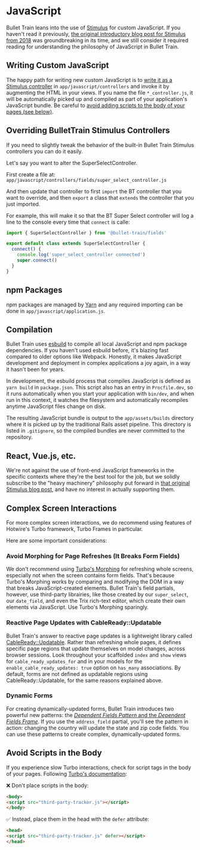 # JavaScript
Bullet Train leans into the use of [Stimulus](https://stimulus.hotwired.dev) for custom JavaScript. If you haven't read it previously, [the original introductory blog post for Stimulus from 2018](https://medium.com/signal-v-noise/stimulus-1-0-a-modest-javascript-framework-for-the-html-you-already-have-f04307009130) was groundbreaking in its time, and we still consider it required reading for understanding the philosophy of JavaScript in Bullet Train.

## Writing Custom JavaScript
The happy path for writing new custom JavaScript is to [write it as a Stimulus controller](https://stimulus.hotwired.dev/handbook/building-something-real) in `app/javascript/controllers` and invoke it by augmenting the HTML in your views. If you name the file `*_controller.js`, it will be automatically picked up and compiled as part of your application's JavaScript bundle. Be careful to [avoid adding scripts to the body of your pages (see below)](#avoid-scripts-in-the-body).

## Overriding BulletTrain Stimulus Controllers

If you need to slightly tweak the behavior of the built-in Bullet Train Stimulus controllers you can do it easily.

Let's say you want to alter the SuperSelectController.

First create a file at: `app/javascript/controllers/fields/super_select_controller.js`

And then update that controller to first `import` the BT controller that you want to override,
and then `export` a class that `extends` the controller that you just imported.

For example, this will make it so that the BT Super Select controller will log a line to the console
every time that `connect` is calle:

```javascript
import { SuperSelectController } from '@bullet-train/fields'

export default class extends SuperSelectController {
  connect() {
    console.log('super_select_controller connected')
    super.connect()
  }
}
```

## npm Packages
npm packages are managed by [Yarn](https://yarnpkg.com) and any required importing can be done in `app/javascript/application.js`.

## Compilation
Bullet Train uses [esbuild](https://esbuild.github.io) to compile all local JavaScript and npm package dependencies. If you haven't used esbuild before, it's blazing fast compared to older options like Webpack. Honestly, it makes JavaScript development and deployment in complex applications a joy again, in a way it hasn't been for years.

In development, the esbuild process that compiles JavaScript is defined as `yarn build` in `package.json`. This script also has an entry in `Procfile.dev`, so it runs automatically when you start your application with `bin/dev`, and when run in this context, it watches the filesystem and automatically recompiles anytime JavaScript files change on disk.

The resulting JavaScript bundle is output to the `app/assets/builds` directory where it is picked up by the traditional Rails asset pipeline. This directory is listed in `.gitignore`, so the compiled bundles are never committed to the repository.

## React, Vue.js, etc.
We're not against the use of front-end JavaScript frameworks in the specific contexts where they're the best tool for the job, but we solidly subscribe to the "heavy machinery" philosophy put forward in [that original Stimulus blog post](https://medium.com/signal-v-noise/stimulus-1-0-a-modest-javascript-framework-for-the-html-you-already-have-f04307009130), and have no interest in actually supporting them.

## Complex Screen Interactions

For more complex screen interactions, we do recommend using features of Hotwire's Turbo framework, Turbo Frames in particular.

Here are some important considerations:

### Avoid Morphing for Page Refreshes (It Breaks Form Fields)

We don't recommend using [Turbo's Morphing](https://turbo.hotwired.dev/handbook/page_refreshes) for refreshing whole screens, especially not when the screen contains form fields. That's because Turbo's Morphing works by comparing and modifying the DOM in a way that breaks JavaScript-created elements. Bullet Train's field partials, however, use third-party librairies, like those created by our `super_select`, our `date_field`, and even the Trix rich-text editor, which create their own elements via JavaScript. Use Turbo's Morphing sparingly.

### Reactive Page Updates with CableReady::Updatable

Bullet Train's answer to reactive page updates is a lightweight library called [CableReady::Updatable](https://cableready.stimulusreflex.com/guide/updatable.html). Rather than refreshing whole pages, it defines specific page regions that update themselves on model changes, across browser sessions. Look throughout your scaffolded `index` and `show` views for `cable_ready_updates_for` and in your models for the `enable_cable_ready_updates: true` option on `has_many` associations. By default, forms are not defined as updatable regions using CableReady::Updatable, for the same reasons explained above.

### Dynamic Forms

For creating dynamically-updated forms, Bullet Train introduces two powerful new patterns: the [_Dependent Fields Pattern_ and the _Dependent Fields Frame_](/docs/field-partials/dynamic-forms-dependent-fields.md). If you use the `address_field` partial, you'll see the pattern in action: changing the country will update the state and zip code fields. You can use these patterns to create complex, dynamically-updated forms.

## Avoid Scripts in the Body

If you experience slow Turbo interactions, check for script tags in the body of your pages. Following [Turbo's documentation](https://turbo.hotwired.dev/handbook/building#working-with-script-elements):

❌ Don't place scripts in the body:

```html
<body>
<script src="third-party-tracker.js"></script>
</body>
```

✅ Instead, place them in the head with the `defer` attribute:

```html
<head>
<script src="third-party-tracker.js" defer></script>
</head>
```
